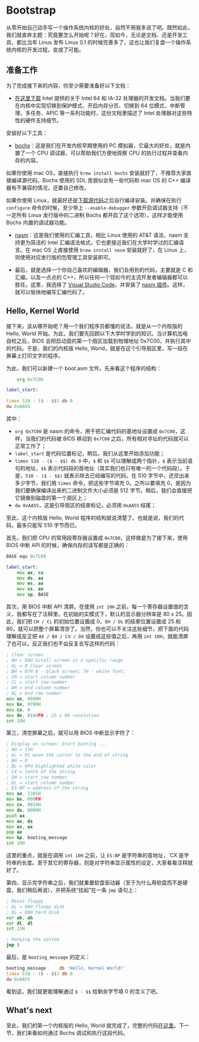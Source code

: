 # Bootstrap

从零开始自己动手写一个操作系统内核的好处，自然不用我多说了吧。既然如此，我们就直奔主题：究竟要怎么开始呢？好在，现如今，无论是文档、还是开发工具，都比当年 Linus 发布 Linux 0.1 的时候完善多了，这也让我们复盘一个操作系统内核的开发过程，变成了可能。

## 准备工作

为了完成接下来的内容，你至少需要准备好以下文档：

* [在这里下载](https://software.intel.com/content/www/us/en/develop/download/intel-64-and-ia-32-architectures-sdm-combined-volumes-1-2a-2b-2c-2d-3a-3b-3c-3d-and-4.html) Intel 提供的关于 Intel 64 和 IA-32 处理器的开发文档。当我们要在内核中实现切换到保护模式、开启内存分页、切换到 64 位模式、中断管理，多任务、APIC 等一系列功能时，这份文档里描述了 Intel 处理器对这些特性的硬件支持细节。

安装好以下工具：

* [bochs](http://bochs.sourceforge.net/)：这是我们在开发内核早期使用的 PC 模拟器，它最大的好处，就是内置了一个 CPU 调试器，可以帮助我们方便地观察 CPU 的执行过程并查看内存的内容。

如果你使用 mac OS，直接执行 `brew install bochs` 安装就好了，不推荐大家直接编译源代码，Bochs 使用的 SDL 库貌似会有一些代码和 mac OS 的 C++ 编译器有不兼容的情况，还要自己修改。

如果你使用 Linux，就最好还是[下载源代码](http://bochs.sourceforge.net/getcurrent.html)之后自行编译安装。并确保在执行 `configure` 命令的时候，至少带上 `--enable-debugger` 参数开启调试器支持（不一定所有 Linux 发行版中的二进制 Bochs 都开启了这个选项），这样才能使用 Bochs 内置的调试器功能。

* [nasm](https://www.nasm.us/)：这是我们使用的汇编工具，相比 Linux 使用的 AT&T 语法，nasm 支持更为简洁的 Intel 汇编语法格式，它也更接近我们在大学时学过的汇编语言。在 mac OS 上直接使用 `brew install nasm` 安装就好了，在 Linux 上，则使用对应发行版的包管理工具安装即可。

* 最后，就是选择一个你自己喜欢的编辑器，我们会用到的代码，主要就是 C 和汇编，以及一点点的 C++，所以任何一个现如今的主流开发者编辑器都可以胜任。这里，我选择了 [Visual Studio Code](https://code.visualstudio.com/)，并安装了 [nasm 插件](https://marketplace.visualstudio.com/items?itemName=rights.nas-vscode)。这样，就可以愉快地编写汇编代码了。

## Hello, Kernel World

接下来，该从哪开始呢？用一个我们程序员都懂的说法，就是从一个内核版的 Hello, World 开始。为此，我们要先回顾以下大学时学到的知识。当计算机加电自检之后，BIOS 会把启动盘的第一个扇区加载到物理地址 0x7C00，并执行其中的代码。于是，我们的内核版 Hello, World，就是在这个引导扇区里，写一段在屏幕上打印文字的程序。

为此，我们可以新建一个 boot.asm 文件。先来看这个程序的结构：

```asm
    org 0x7C00

label_start:
    
times 510 - ($ - $$) db 0
dw 0xAA55
```

其中：

* `org 0x7C00` 是 nasm 的命令，用于把汇编代码的基地址设置成 `0x7C00`，这样，当我们的代码被 BIOS 移动到 `0x7C00` 之后，所有相对寻址的代码就可以正常工作了；
* `label_start` 是代码位置标记，稍后，我们从这里开始添加功能；
* `times 510 - ($ - $$) db 0` 中，`$` 和 `$$` 可以理解成两个指针，`$` 表示当前语句的地址，`$$` 表示代码段的首地址（其实我们也只有唯一的一个代码段）。于是，`510 - ($ - $$)` 就表示除去已经编写的代码，在 510 字节中，还空出来多少字节，我们用 `times` 命令，把这些字节填充 0。之所以要填充 0，是因为我们要确保编译出来的二进制文件大小必须是 512 字节。稍后，我们会直接把它镜像到磁盘的第一个扇区上；
* `dw 0xAA55`，这是引导扇区的结束标记，必须用 `0xAA55` 结尾；

至此，这个内核版 Hello, World 程序的结构就说清楚了。也就是说，我们的代码，最多只能写 510 字节而已。

首先，我们把 CPU 的常用段寄存器设置成 `0x7C00`，这样做是为了接下来，使用 BIOS 中断 API 的时候，确保内存的读写都是正确的：

```asm
BASE equ 0x7C00

label_start:
    mov ax, cs
    mov ds, ax
    mov es, ax
    mov ss, ax
    mov sp, BASE
```

其次，用 BIOS 中断 API 清屏。在使用 `int 10H` 之前，每一个寄存器设置值的含义，我都写在了注释里。在初始的实模式下，默认的显示器分辨率是 80 x 25。因此，我们把 `CH / CL` 的初始位置设置成 0，`DH / DL` 的结束位置设置成 25 和 80，就可以把整个屏幕清空了。当然，你也可以不关注这些细节，把下面的代码理解成反正把 `AX / BX / CX / DX` 设置成这些值之后，再用 `int 10H`，就能清屏了也可以，反正我们也不会反复去写这样的代码：

```asm
; Clear screen
; AH = 06H Scroll screen in a specific range
; AL = 0 Clear screen
; BH = 07H 0 - black screen; 7H - white font;
; CH = start column number
; CL = start row number
; DH = end column number
; DL = end row number
mov ax, 0600H
mov bx, 0700H
mov cx, 0
mov dx, 0184FH ; 25 x 80 resolution
int 10H
```

第三，清空屏幕之后，就可以用 BIOS 中断显示字符了：

```asm
; Display on screen: Start booting ...
; AH = 13H
; AL = 01 move the cursor to the end of string
; BH = 0
; BL = 0FH Highlighted white color
; CX = lenth of the string
; DH = start row number
; DL = start column number
; ES:BP = address of the string
mov ax, 1301H
mov bx, 000FH
mov cx, 0014H
mov dx, 0000H
push ax
mov ax, ds
mov es, ax
pop ax
mov bp, booting_message
int 10H
```

这里的重点，就是在调用 `int 10H` 之前，让 `ES:BP` 是字符串的首地址，`CX 是字符串的长度。至于其它的寄存器，则是对字符串显示属性的设定，大家看看注释就好了。

第四，显示完字符串之后，我们就重置软盘驱动器（至于为什么用软盘而不是硬盘，我们稍后再说），并把系统“挂起”在一条 `jmp` 语句上：

```asm
; Reset floppy
; DL = 00H floopy disk
; DL = 80H hard disk
xor ah, ah
xor dl, dl
int 13H

; Hanging the system
jmp $
```

最后，是 `booting_message` 的定义：

```asm
booting_message     db 'Hello, Kernel World!'
times 510 - ($ - $$) db 0
dw 0xAA55
```

看到这，我们就更能理解通过 `$ - $$` 给剩余字节填 0 的含义了吧。

## What's next

至此，我们的第一个内核版的 Hello, World 就完成了，完整的代码[在这里]()。下一节，我们来看如何通过 Bochs 调试和执行这段代码。
